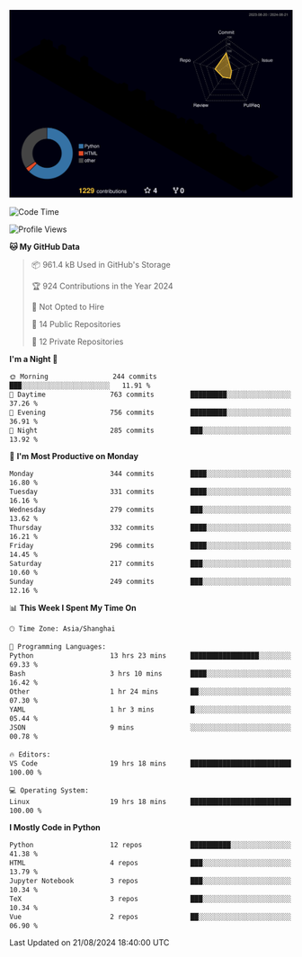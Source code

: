 <!--![](https://raw.githubusercontent.com/BorisYang326/BorisYang326/output/github-contribution-grid-snake-dark.svg) -->
![](./profile-3d-contrib/profile-night-rainbow.svg)
<!--START_SECTION:waka-->
![Code Time](http://img.shields.io/badge/Code%20Time-380%20hrs%2011%20mins-blue)

![Profile Views](http://img.shields.io/badge/Profile%20Views-0-blue)

**🐱 My GitHub Data** 

> 📦 961.4 kB Used in GitHub's Storage 
 > 
> 🏆 924 Contributions in the Year 2024
 > 
> 🚫 Not Opted to Hire
 > 
> 📜 14 Public Repositories 
 > 
> 🔑 12 Private Repositories 
 > 
**I'm a Night 🦉** 

```text
🌞 Morning                244 commits         ███░░░░░░░░░░░░░░░░░░░░░░   11.91 % 
🌆 Daytime                763 commits         █████████░░░░░░░░░░░░░░░░   37.26 % 
🌃 Evening                756 commits         █████████░░░░░░░░░░░░░░░░   36.91 % 
🌙 Night                  285 commits         ███░░░░░░░░░░░░░░░░░░░░░░   13.92 % 
```
📅 **I'm Most Productive on Monday** 

```text
Monday                   344 commits         ████░░░░░░░░░░░░░░░░░░░░░   16.80 % 
Tuesday                  331 commits         ████░░░░░░░░░░░░░░░░░░░░░   16.16 % 
Wednesday                279 commits         ███░░░░░░░░░░░░░░░░░░░░░░   13.62 % 
Thursday                 332 commits         ████░░░░░░░░░░░░░░░░░░░░░   16.21 % 
Friday                   296 commits         ████░░░░░░░░░░░░░░░░░░░░░   14.45 % 
Saturday                 217 commits         ███░░░░░░░░░░░░░░░░░░░░░░   10.60 % 
Sunday                   249 commits         ███░░░░░░░░░░░░░░░░░░░░░░   12.16 % 
```


📊 **This Week I Spent My Time On** 

```text
🕑︎ Time Zone: Asia/Shanghai

💬 Programming Languages: 
Python                   13 hrs 23 mins      █████████████████░░░░░░░░   69.33 % 
Bash                     3 hrs 10 mins       ████░░░░░░░░░░░░░░░░░░░░░   16.42 % 
Other                    1 hr 24 mins        ██░░░░░░░░░░░░░░░░░░░░░░░   07.30 % 
YAML                     1 hr 3 mins         █░░░░░░░░░░░░░░░░░░░░░░░░   05.44 % 
JSON                     9 mins              ░░░░░░░░░░░░░░░░░░░░░░░░░   00.78 % 

🔥 Editors: 
VS Code                  19 hrs 18 mins      █████████████████████████   100.00 % 

💻 Operating System: 
Linux                    19 hrs 18 mins      █████████████████████████   100.00 % 
```

**I Mostly Code in Python** 

```text
Python                   12 repos            ██████████░░░░░░░░░░░░░░░   41.38 % 
HTML                     4 repos             ███░░░░░░░░░░░░░░░░░░░░░░   13.79 % 
Jupyter Notebook         3 repos             ███░░░░░░░░░░░░░░░░░░░░░░   10.34 % 
TeX                      3 repos             ███░░░░░░░░░░░░░░░░░░░░░░   10.34 % 
Vue                      2 repos             ██░░░░░░░░░░░░░░░░░░░░░░░   06.90 % 
```




 Last Updated on 21/08/2024 18:40:00 UTC
<!--END_SECTION:waka-->
